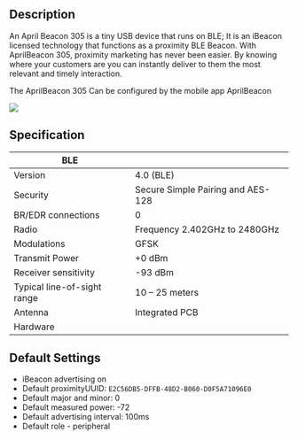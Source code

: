 ## Description

An April Beacon 305 is a tiny USB device that runs on BLE; It is an iBeacon licensed technology that functions as a proximity BLE Beacon. With AprilBeacon 305, proximity marketing has never been easier. By knowing where your customers are you can instantly deliver to them the most relevant and timely interaction. 

The AprilBeacon 305 Can be configured by the mobile app AprilBeacon

<img src="https://i1.aprbrother.com/302.jpg">

## Specification

| BLE |                                   |
| --------------------------- | --------------------------------- |
| Version                     | 4.0 (BLE)        |
| Security                    | Secure Simple Pairing and AES-128 |
| BR/EDR connections          | 0                                 |
| Radio                       | Frequency 2.402GHz to 2480GHz     |
| Modulations                 | GFSK                              |
| Transmit Power              | \+0 dBm                           |
| Receiver sensitivity        | \-93 dBm                          |
| Typical line-of-sight range | 10 – 25 meters                    |
| Antenna                     | Integrated PCB                    |
| Hardware                    |                                   |

## Default Settings

- iBeacon advertising on
- Default proximityUUID: `E2C56DB5-DFFB-48D2-B060-D0F5A71096E0`
- Default major and minor: 0
- Default measured power: -72
- Default advertising interval: 100ms
- Default role - peripheral

